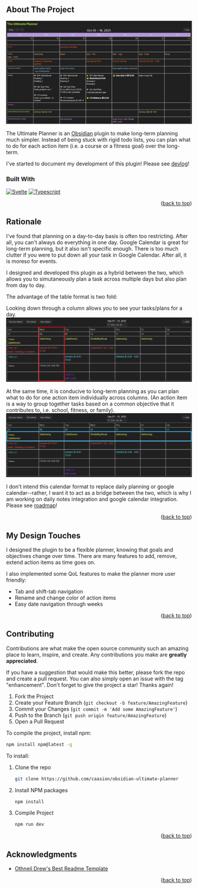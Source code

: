 <a id="readme-top"></a>

<!-- ABOUT THE PROJECT -->
## About The Project

![Ultimate Planner Screen Shot][product-screenshot]

The Ultimate Planner is an [Obsidian](https://obsidian.md) plugin to make long-term planning much simpler. Instead of being stuck with rigid todo lists, you can plan what to do for each action item (i.e. a course or a fitness goal) over the long-term.

I've started to document my development of this plugin! Please see [devlog]!

### Built With
[![Svelte][Svelte.dev]][Svelte-url] [![Typescript][Typescript]][Typescript-url]

<p align="right">(<a href="#readme-top">back to top</a>)</p>

## Rationale
I've found that planning on a day-to-day basis is often too restricting. After all, you can't always do everything in one day. Google Calendar is great for long-term planning, but it also isn't specific enough. There is too much clutter if you were to put down all your task in Google Calendar. After all, it is moreso for events.

I designed and developed this plugin as a hybrid between the two, which allows you to simutaneously plan a task across multiple days but also plan from day to day.

The advantage of the table format is two fold:

Looking down through a column allows you to see your tasks/plans for a day.
![Ultimate Planner Column][column]

At the same time, it is conducive to long-term planning as you can plan what to do for one action item individually across columns. (An action item is a way to group together tasks based on a common objective that it contributes to, i.e. school, fitness, or family).
![Ultimate Planner Row][row]

I don't intend this calendar format to replace daily planning or google calendar--rather, I want it to act as a bridge between the two, which is why I am working on daily notes integration and google calendar integration. Please see [roadmap]!

<p align="right">(<a href="#readme-top">back to top</a>)</p>

## My Design Touches
I designed the plugin to be a flexible planner, knowing that goals and objectives change over time. There are many features to add, remove, extend action items as time goes on.

I also implemented some QoL features to make the planner more user friendly:
- Tab and shift-tab navigation
- Rename and change color of action items
- Easy date navigation through weeks

<p align="right">(<a href="#readme-top">back to top</a>)</p>

<!-- CONTRIBUTING -->
## Contributing

Contributions are what make the open source community such an amazing place to learn, inspire, and create. Any contributions you make are **greatly appreciated**.

If you have a suggestion that would make this better, please fork the repo and create a pull request. You can also simply open an issue with the tag "enhancement".
Don't forget to give the project a star! Thanks again!

1. Fork the Project
2. Create your Feature Branch (`git checkout -b feature/AmazingFeature`)
3. Commit your Changes (`git commit -m 'Add some AmazingFeature'`)
4. Push to the Branch (`git push origin feature/AmazingFeature`)
5. Open a Pull Request

To compile the project, install npm:
  ```sh
  npm install npm@latest -g
  ```

To install:

1. Clone the repo
   ```sh
   git clone https://github.com/caasion/obsidian-ultimate-planner
   ```
2. Install NPM packages
   ```sh
   npm install
   ```
3. Compile Project
    ```sh
    npm run dev
    ```

<p align="right">(<a href="#readme-top">back to top</a>)</p>


<!-- ACKNOWLEDGMENTS -->
## Acknowledgments

* [Othneil Drew's Best Readme Template](https://github.com/othneildrew/Best-README-Template/tree/main)

<p align="right">(<a href="#readme-top">back to top</a>)</p>

<!-- MARKDOWN LINKS & IMAGES -->
<!-- https://www.markdownguide.org/basic-syntax/#reference-style-links -->

[product-screenshot]: docs/sample.png
[row]: docs/row.jpg
[column]: docs/column.jpg
[devlog]: docs/devlog.md
[roadmap]: docs/roadmap.md

[Svelte.dev]: https://img.shields.io/badge/Svelte-4A4A55?style=for-the-badge&logo=svelte&logoColor=FF3E00
[Svelte-url]: https://svelte.dev/
[Typescript]: https://shields.io/badge/TypeScript-3178C6?logo=TypeScript&logoColor=FFF&style=flat-square
[Typescript-url]: https://typescriptlang.org
